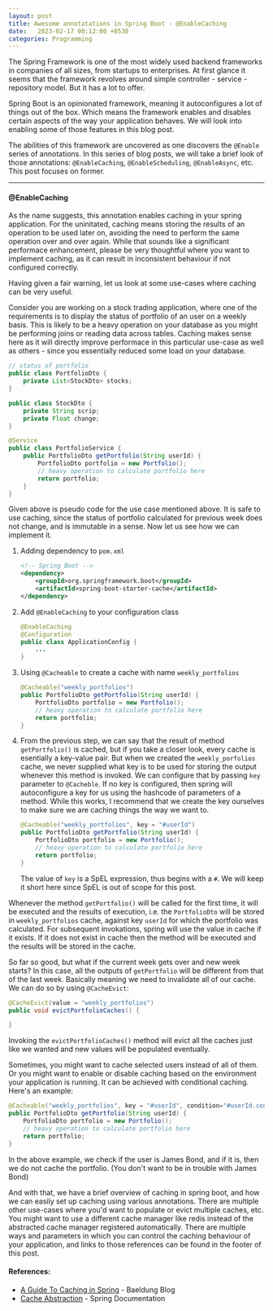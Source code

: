 ```yaml
---
layout: post
title: Awesome annotatations in Spring Boot - @EnableCaching
date:   2023-02-17 00:12:00 +0530
categories: Programming
---
```


The Spring Framework is one of the most widely used backend frameworks in companies of all sizes, from startups to enterprises.
At first glance it seems that the framework revolves around simple controller - service - repository model. But it has a lot to offer.

Spring Boot is an opinionated framework, meaning it autoconfigures a lot of things out of the box. Which means the framework enables and disables certain aspects of the way your application behaves. We will look into enabling some of those features in this blog post.


The abilities of this framework are uncovered as one discovers the `@Enable` series of annotations. In this series of blog posts, we will take a brief look of those annotations: `@EnableCaching`, `@EnableScheduling`, `@EnableAsync`, etc. This post focuses on former.

---

#### @EnableCaching
As the name suggests, this annotation enables caching in your spring application. For the uninitated, caching means storing the results of an operation to be used later on, avoiding the need to perform the same operation over and over again. While that sounds like a significant performace enhancement, please be very thoughtful where you want to implement caching, as it can result in inconsistent behaviour if not configured correctly.

Having given a fair warning, let us look at some use-cases where caching can be very useful.

Consider you are working on a stock trading application, where one of the requirements is to display the status of portfolio of an user on a weekly basis. This is likely to be a heavy operation on your database as you might be performing joins or reading data across tables. 
Caching makes sense here as it will directly improve performace in this particular use-case as well as others - since you essentially reduced some load on your database.

```java
// status of portfolio
public class PortfolioDto {
    private List<StockDto> stocks;
}

public class StockDto {
    private String scrip;
    private Float change;
}

@Service 
public class PortfolioService {
    public PortfolioDto getPortfolio(String userId) {
        PortfolioDto portfolio = new Portfolio();
        // heavy operation to calculate portfolio here
        return portfolio;
    }
}
```

Given above is pseudo code for the use case mentioned above. It is safe to use caching, since the status of portfolio calculated for previous week does not change, and is immutable in a sense. Now let us see how we can implement it.

1. Adding dependency to `pom.xml`

    ```xml
    <!-- Spring Boot -->
    <dependency>
        <groupId>org.springframework.boot</groupId>
        <artifactId>spring-boot-starter-cache</artifactId>
    </dependency>
    ```

2. Add `@EnableCaching` to your configuration class

    ```java
    @EnableCaching
    @Configuration
    public class ApplicationConfig {
        ...
    }
    ```

3. Using `@Cacheable` to create a cache with name `weekly_portfolios`

    ```java
    @Cacheable("weekly_portfolios")
    public PortfolioDto getPortfolio(String userId) {
        PortfolioDto portfolio = new Portfolio();
        // heavy operation to calculate portfolio here
        return portfolio;
    }
    ```

4. From the previous step, we can say that the result of method `getPortfolio()` is cached, but if you take a closer look, every cache is esentially a key-value pair. But when we created the `weekly_porfolios` cache, we never supplied what key is to be used for storing the output whenever this method is invoked. We can configure that by passing `key` parameter to `@Cacheble`. If no key is configured, then spring will autoconfigure a key for us using the hashcode of parameters of a method. While this works, I recommend that we create the key ourselves to make sure we are caching things the way we want to.

    ```java
    @Cacheable("weekly_portfolios", key = "#userId")
    public PortfolioDto getPortfolio(String userId) {
        PortfolioDto portfolio = new Portfolio();
        // heavy operation to calculate portfolio here
        return portfolio;
    }
    ```
    The value of `key` is a SpEL expression, thus begins with a `#`. We will keep it short here since SpEL is out of scope for this post.


Whenever the method `getPortfolio()` will be called for the first time, it will be executed and the results of execution, i.e. the `PortfolioDto` will be stored in `weekly_portfolios` cache, against key `userId` for which the portfolio was calculated. 
For subsequent invokations, spring will use the value in cache if it exists. If it does not exist in cache then the method will be executed and the results will be stored in the cache.


So far so good, but what if the current week gets over and new week starts? In this case, all the outputs of `getPortfolio` will be different from that of the last week. Basically meaning we need to invalidate all of our cache. We can do so by using `@CacheEvict`:

```java
@CacheEvict(value = "weekly_portfolios")
public void evictPortfolioCaches() {

}
```
Invoking the `evictPortfolioCaches()` method will evict all the caches just like we wanted and new values will be populated eventually.

Sometimes, you might want to cache selected users instead of all of them. Or you might want to enable or disable caching based on the environment your application is running. It can be achieved with conditional caching. Here's an example:

```java
@Cacheable("weekly_portfolios", key = "#userId", condition="#userId.contains('007')")
public PortfolioDto getPortfolio(String userId) {
    PortfolioDto portfolio = new Portfolio();
    // heavy operation to calculate portfolio here
    return portfolio;
}
```

In the above example, we check if the user is James Bond, and if it is, then we do not cache the portfolio. (You don't want to be in trouble with James Bond)

And with that, we have a brief overview of caching in spring boot, and how we can easily set up caching using various annotations. There are multiple other use-cases where you'd want to populate or evict multiple caches, etc. You might want to use a different cache manager like redis instead of the abstracted cache manager registered automatically. There are multiple ways and parameters in which you can control the caching behaviour of your application, and links to those references can be found in the footer of this post.



#### References:
- [A Guide To Caching in Spring](https://www.baeldung.com/spring-cache-tutorial) - Baeldung Blog 
- [Cache Abstraction](https://docs.spring.io/spring-framework/docs/5.0.13.RELEASE/spring-framework-reference/integration.html#cache) - Spring Documentation